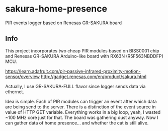 # sakura-home-presence
PIR events logger based on Renesas GR-SAKURA board

## Info

This project incorporates two cheap PIR modules based on BISS0001 chip and
Renesas GR-SAKURA Arduino-like board with RX63N (R5F563NBDDFP) MCU.

https://learn.adafruit.com/pir-passive-infrared-proximity-motion-sensor/overview
http://gadget.renesas.com/en/product/sakura.html

Actually, I use GR-SAKURA-FULL flavor since logger sends data via ethernet.

Idea is simple. Each of PIR modules can trigger an event after which data are
being send to the server. There is a distinction of the event source in value of
HTTP GET variable. Everything works in a big loop, yeah, I wasted ~100 MHz core
just for that. The board was gathering dust anyway. Now I can gather data of
home presence... and whether the cat is still alive.
